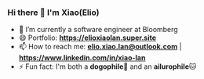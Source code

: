 ### Hi there 👋 I'm Xiao(Elio)

- 🔭 I’m currently a software engineer at Bloomberg
- 😄 Portfolio: **https://elioxiaolan.super.site**
- 📫 How to reach me: **elio.xiao.lan@outlook.com** | **https://www.linkedin.com/in/xiao-lan**
- ⚡ Fun fact: I'm both a **dogophile**🐶 and an **ailurophile**🐱
